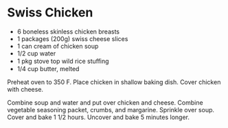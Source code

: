 # Swiss Chicken
- 6 boneless skinless chicken breasts
- 1 packages (200g) swiss cheese slices
- 1 can cream of chicken soup
- 1/2 cup water
- 1 pkg stove top wild rice stuﬃng
- 1/4 cup butter, melted

Preheat oven to 350 F. Place chicken in shallow baking dish. Cover chicken with cheese.

Combine soup and water and put over chicken and cheese. Combine vegetable seasoning packet, crumbs, and margarine. Sprinkle over soup. 
Cover and bake 1 1/2 hours. Uncover and bake 5 minutes longer.

